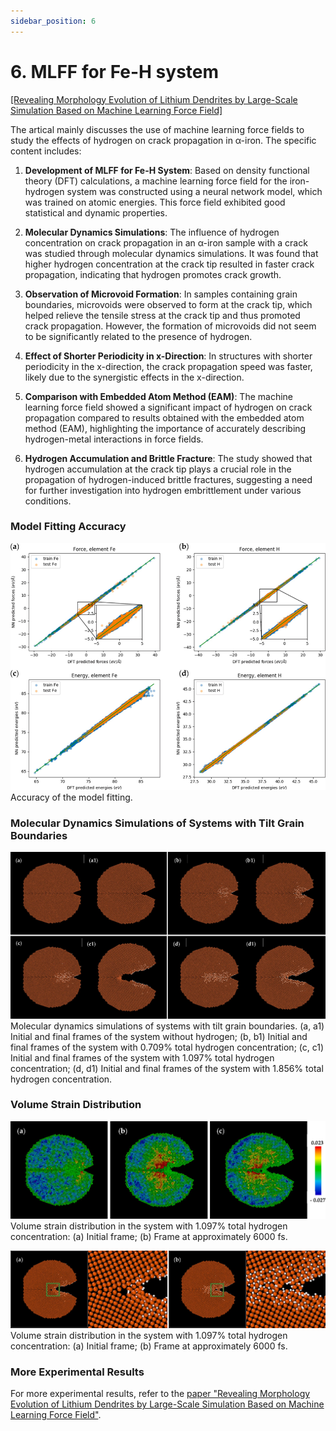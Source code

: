 ```yaml
---
sidebar_position: 6
---
```


# 6. MLFF for Fe-H system
[[Revealing Morphology Evolution of Lithium Dendrites by Large-Scale Simulation Based on Machine Learning Force Field]](https://onlinelibrary.wiley.com/doi/abs/10.1002/aenm.202202892) 

The artical mainly discusses the use of machine learning force fields to study the effects of hydrogen on crack propagation in α-iron. The specific content includes:

1. **Development of MLFF for Fe-H System**: Based on density functional theory (DFT) calculations, a machine learning force field for the iron-hydrogen system was constructed using a neural network model, which was trained on atomic energies. This force field exhibited good statistical and dynamic properties.

2. **Molecular Dynamics Simulations**: The influence of hydrogen concentration on crack propagation in an α-iron sample with a crack was studied through molecular dynamics simulations. It was found that higher hydrogen concentration at the crack tip resulted in faster crack propagation, indicating that hydrogen promotes crack growth.

3. **Observation of Microvoid Formation**: In samples containing grain boundaries, microvoids were observed to form at the crack tip, which helped relieve the tensile stress at the crack tip and thus promoted crack propagation. However, the formation of microvoids did not seem to be significantly related to the presence of hydrogen.

4. **Effect of Shorter Periodicity in x-Direction**: In structures with shorter periodicity in the x-direction, the crack propagation speed was faster, likely due to the synergistic effects in the x-direction.

5. **Comparison with Embedded Atom Method (EAM)**: The machine learning force field showed a significant impact of hydrogen on crack propagation compared to results obtained with the embedded atom method (EAM), highlighting the importance of accurately describing hydrogen-metal interactions in force fields.

6. **Hydrogen Accumulation and Brittle Fracture**: The study showed that hydrogen accumulation at the crack tip plays a crucial role in the propagation of hydrogen-induced brittle fractures, suggesting a need for further investigation into hydrogen embrittlement under various conditions.

### Model Fitting Accuracy

![proportion_time](./pictures/exp_6_1.png)
Accuracy of the model fitting.

### Molecular Dynamics Simulations of Systems with Tilt Grain Boundaries

![proportion_time](./pictures/exp_6_5.png)
Molecular dynamics simulations of systems with tilt grain boundaries. (a, a1) Initial and final frames of the system without hydrogen; (b, b1) Initial and final frames of the system with 0.709% total hydrogen concentration; (c, c1) Initial and final frames of the system with 1.097% total hydrogen concentration; (d, d1) Initial and final frames of the system with 1.856% total hydrogen concentration.

### Volume Strain Distribution

![proportion_time](./pictures/exp_6_6.png)
Volume strain distribution in the system with 1.097% total hydrogen concentration: (a) Initial frame; (b) Frame at approximately 6000 fs.

![proportion_time](./pictures/exp_6_7.png)
Volume strain distribution in the system with 1.097% total hydrogen concentration: (a) Initial frame; (b) Frame at approximately 6000 fs.

### More Experimental Results

For more experimental results, refer to the [paper "Revealing Morphology Evolution of Lithium Dendrites by Large-Scale Simulation Based on Machine Learning Force Field"](https://onlinelibrary.wiley.com/doi/abs/10.1002/aenm.202202892).